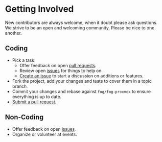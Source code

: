 # Getting Involved

New contributors are always welcome, when it doubt please ask questions. We strive to be an open and welcoming community. Please be nice to one another.

## Coding

* Pick a task:
  * Offer feedback on open [pull requests](https://github.com/tristanrobert/fog-proxmox/pulls).
  * Review open [issues](https://github.com/tristanrobert/fog-proxmox/issues) for things to help on.
  * [Create an issue](https://github.com/tristanrobert/fog-proxmox/issues/new) to start a discussion on additions or features.
* Fork the project, add your changes and tests to cover them in a topic branch.
* Commit your changes and rebase against `fog/fog-proxmox` to ensure everything is up to date.
* [Submit a pull request](https://github.com/tristanrobert/fog-proxmox/compare/).

## Non-Coding

* Offer feedback on open [issues](https://github.com/tristanrobert/fog-proxmox/issues).
* Organize or volunteer at events.